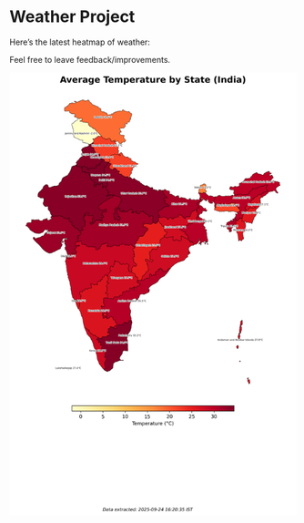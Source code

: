 # Weather Project

Here’s the latest heatmap of weather:

Feel free to leave feedback/improvements.

![India Heatmap](docs/assets/india_heatmap.png?v=D3CCFD)
